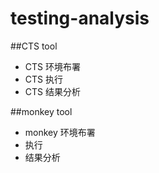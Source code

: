 # testing-analysis

##CTS tool
- CTS 环境布署
- CTS 执行
- CTS 结果分析

##monkey tool
- monkey 环境布署
- 执行
- 结果分析
